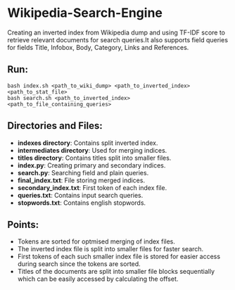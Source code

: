# Wikipedia-Search-Engine
Creating an inverted index from Wikipedia dump and using TF-IDF score to retrieve relevant documents for search queries.It also supports field queries for fields Title, Infobox, Body, Category, Links and References.

## Run:
```
bash index.sh <path_to_wiki_dump> <path_to_inverted_index> <path_to_stat_file>
bash search.sh <path_to_inverted_index> <path_to_file_containing_queries>
```

## Directories and Files:

- **indexes directory**: Contains split inverted index.
- **intermediates directory**: Used for merging indices.
- **titles directory**: Contains titles split into smaller files.
- **index.py**: Creating primary and secondary indices.
- **search.py**: Searching field and plain queries.
- **final_index.txt**: File storing merged indices.
- **secondary_index.txt**: First token of each index file.
- **queries.txt**: Contains input search queries.
- **stopwords.txt**: Contains english stopwords.

## Points:

- Tokens are sorted for optmised merging of index files.
- The inverted index file is split into smaller files for faster search.
- First tokens of each such smaller index file is stored for easier access during search since the tokens are sorted.
- Titles of the documents are split into smaller file blocks sequentially which can be easily accessed by calculating the offset.
